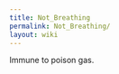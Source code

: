 ```yaml
---
title: Not_Breathing
permalink: Not_Breathing/
layout: wiki
---
```




Immune to poison gas.